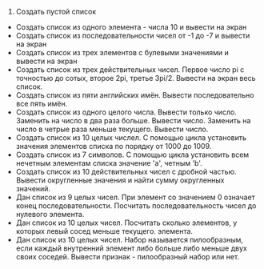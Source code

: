 1. Создать пустой список
* Создать список из одного элемента - числа 10 и вывести на экран
* Создать список из последовательности чисел от -1 до -7 и вывести на экран
* Создать список из трех элементов с булевыми значениями и вывести на экран
* Создать список из трех действительных чисел. Первое число pi с точностью до сотых, второе 2pi, третье 3pi/2. Вывести на экран весь список.
* Создать список из пяти английских имён. Вывести последовательно все пять имён.
* Создать список из одного целого числа. Вывести только число. Заменить на число в два раза больше. Вывести число. Заменить на число в четрые раза меньше текущего. Вывести число.
* Создать список из 10 целых числел. С помощью цикла установить значения элементов списка по порядку от 1000 до 1009.
* Создать список из 7 символов. С помощью цикла установить всем нечетным элементам списка значение 'a', четным 'b'.
* Создать список из 10 действительных чисел с дробной частью. Вывести округленные значения и найти сумму округленных значений.
* Дан список из 9 целых чисел. При элемент со значением 0 означает конец последовательности. Посчитать последовательность чисел до нулевого элемента.
* Дан список из 10 целых чисел. Посчитать сколько элементов, у которых левый сосед меньше текущего. элемента.
* Дан список из 10 целых чисел. Набор называется пилообразным, если каждый внутренний элемент либо больше либо меньше двух своих соседей. Вывести признак - пилообразный набор или нет.

